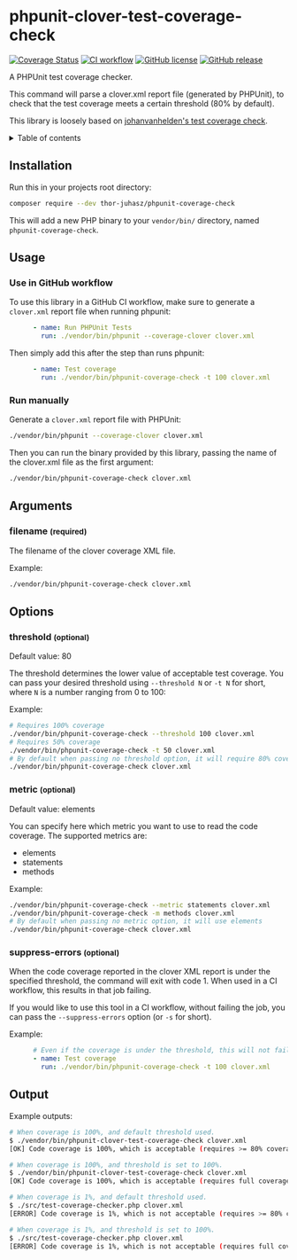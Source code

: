 
# phpunit-clover-test-coverage-check

[![Coverage Status](https://coveralls.io/repos/github/thor-juhasz/phpunit-coverage-check/badge.svg?branch=master)](https://coveralls.io/github/thor-juhasz/phpunit-coverage-check?branch=master)
[![CI workflow](https://github.com/thor-juhasz/phpunit-coverage-check/actions/workflows/ci.yaml/badge.svg)](https://github.com/thor-juhasz/phpunit-coverage-check/actions)
[![GitHub license](https://img.shields.io/github/license/thor-juhasz/phpunit-coverage-check.svg)](https://github.com/thor-juhasz/phpunit-coverage-check/blob/master/LICENSE)
[![GitHub release](https://img.shields.io/github/release/thor-juhasz/phpunit-coverage-check.svg)](https://github.com/thor-juhasz/phpunit-coverage-check/releases/)


A PHPUnit test coverage checker.

This command will parse a clover.xml report file (generated by PHPUnit),
to check that the test coverage meets a certain threshold (80% by default).

This library is loosely based on
[johanvanhelden's test coverage check](https://github.com/johanvanhelden/gha-clover-test-coverage-check).

<details>
<summary>Table of contents</summary>

## Table of contents

- [Installation](#installation)
- [Usage](#usage)
    * [Use in GitHub workflow](#use-in-github-workflow)
    * [Run manually](#run-manually)
- [Arguments](#arguments)
  * [filename](#filename-required)
- [Options](#options)
    * [threshold](#threshold-optional)
    * [metric](#metric-optional)
    * [suppress-errors](#suppress-errors-optional)
- [Output](#output)
</details>

## Installation

Run this in your projects root directory:
```sh
composer require --dev thor-juhasz/phpunit-coverage-check
```

This will add a new PHP binary to your `vendor/bin/` directory, named `phpunit-coverage-check`.

## Usage

### Use in GitHub workflow

To use this library in a GitHub CI workflow, make sure to generate a `clover.xml` report file when running phpunit:
```yaml
      - name: Run PHPUnit Tests
        run: ./vendor/bin/phpunit --coverage-clover clover.xml
```

Then simply add this after the step than runs phpunit:
```yaml
      - name: Test coverage
        run: ./vendor/bin/phpunit-coverage-check -t 100 clover.xml
```

### Run manually

Generate a `clover.xml` report file with PHPUnit:
```sh
./vendor/bin/phpunit --coverage-clover clover.xml
```

Then you can run the binary provided by this library, passing the name of the clover.xml file as the first argument:
```sh
./vendor/bin/phpunit-coverage-check clover.xml
```

## Arguments

### filename <small>(required)</small>
The filename of the clover coverage XML file.

Example:
```sh
./vendor/bin/phpunit-coverage-check clover.xml
```

## Options

### threshold <small>(optional)</small>
Default value: 80

The threshold determines the lower value of acceptable test coverage. You can pass your desired threshold using
`--threshold N` or `-t N` for short, where `N` is a number ranging from 0 to 100:

Example:

```sh
# Requires 100% coverage
./vendor/bin/phpunit-coverage-check --threshold 100 clover.xml
# Requires 50% coverage
./vendor/bin/phpunit-coverage-check -t 50 clover.xml
# By default when passing no threshold option, it will require 80% coverage
./vendor/bin/phpunit-coverage-check clover.xml
```

### metric <small>(optional)</small>
Default value: elements

You can specify here which metric you want to use to read the code coverage. The supported metrics are:
  - elements
  - statements
  - methods

Example:

```sh
./vendor/bin/phpunit-coverage-check --metric statements clover.xml
./vendor/bin/phpunit-coverage-check -m methods clover.xml
# By default when passing no metric option, it will use elements
./vendor/bin/phpunit-coverage-check clover.xml
```

### suppress-errors <small>(optional)</small>

When the code coverage reported in the clover XML report is under the specified threshold, the command will exit with
code 1. When used in a CI workflow, this results in that job failing.

If you would like to use this tool in a CI workflow, without failing the job, you can pass the `--suppress-errors`
option (or `-s` for short).

Example:

```yaml
      # Even if the coverage is under the threshold, this will not fail the job
      - name: Test coverage
        run: ./vendor/bin/phpunit-coverage-check -t 100 clover.xml
```

## Output

Example outputs:
```sh
# When coverage is 100%, and default threshold used.
$ ./vendor/bin/phpunit-clover-test-coverage-check clover.xml
[OK] Code coverage is 100%, which is acceptable (requires >= 80% coverage)

# When coverage is 100%, and threshold is set to 100%.
$ ./vendor/bin/phpunit-clover-test-coverage-check clover.xml
[OK] Code coverage is 100%, which is acceptable (requires full coverage)

# When coverage is 1%, and default threshold used.
$ ./src/test-coverage-checker.php clover.xml
[ERROR] Code coverage is 1%, which is not acceptable (requires >= 80% coverage)

# When coverage is 1%, and threshold is set to 100%.
$ ./src/test-coverage-checker.php clover.xml
[ERROR] Code coverage is 1%, which is not acceptable (requires full coverage)
```
